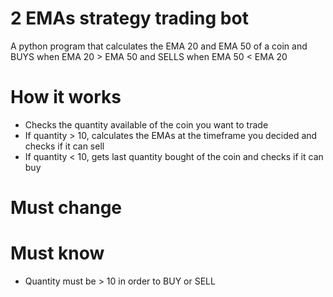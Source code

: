 # 2 EMAs strategy trading bot

A python program that calculates the EMA 20 and EMA 50 of a coin and BUYS when EMA 20 > EMA 50 and SELLS when EMA 50 < EMA 20

# How it works

- Checks the quantity available of the coin you want to trade
- If quantity > 10, calculates the EMAs at the timeframe you decided and checks if it can sell 
- If quantity < 10, gets last quantity bought of the coin and checks if it can buy

# Must change



# Must know

- Quantity must be > 10 in order to BUY or SELL
